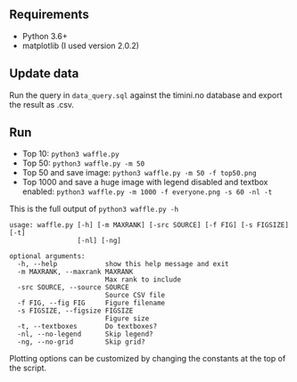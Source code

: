 ## Requirements

* Python 3.6+
* matplotlib (I used version 2.0.2)

## Update data

Run the query in `data_query.sql` against the timini.no database and export the result as .csv.

## Run

* Top 10: `python3 waffle.py`
* Top 50: `python3 waffle.py -m 50`
* Top 50 and save image: `python3 waffle.py -m 50 -f top50.png`
* Top 1000 and save a huge image with legend disabled and textbox enabled: `python3 waffle.py -m 1000 -f everyone.png -s 60 -nl -t`

This is the full output of `python3 waffle.py -h`

    usage: waffle.py [-h] [-m MAXRANK] [-src SOURCE] [-f FIG] [-s FIGSIZE] [-t]
                     [-nl] [-ng]
    
    optional arguments:
      -h, --help            show this help message and exit
      -m MAXRANK, --maxrank MAXRANK
                            Max rank to include
      -src SOURCE, --source SOURCE
                            Source CSV file
      -f FIG, --fig FIG     Figure filename
      -s FIGSIZE, --figsize FIGSIZE
                            Figure size
      -t, --textboxes       Do textboxes?
      -nl, --no-legend      Skip legend?
      -ng, --no-grid        Skip grid?

Plotting options can be customized by changing the constants at the top of the script.
